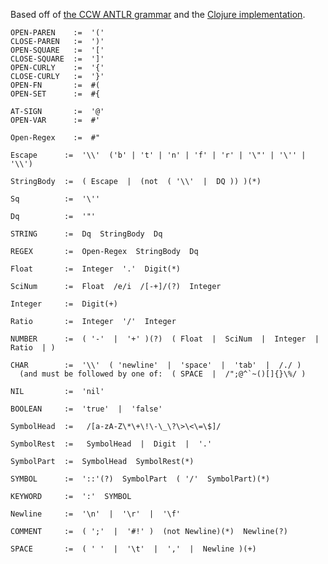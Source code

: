 Based off of [the CCW ANTLR grammar](https://github.com/laurentpetit/ccw) 
and the [Clojure implementation](https://github.com/clojure/clojure/blob/master/src/jvm/clojure/lang/LispReader.java).


    OPEN-PAREN    :=  '('
    CLOSE-PAREN   :=  ')'
    OPEN-SQUARE   :=  '['
    CLOSE-SQUARE  :=  ']'
    OPEN-CURLY    :=  '{'
    CLOSE-CURLY   :=  '}'
    OPEN-FN       :=  #(
    OPEN-SET      :=  #{

    AT-SIGN       :=  '@'
    OPEN-VAR      :=  #'
    
    Open-Regex    :=  #"

    Escape      :=  '\\'  ('b' | 't' | 'n' | 'f' | 'r' | '\"' | '\'' | '\\')

    StringBody  :=  ( Escape  |  (not  ( '\\'  |  DQ )) )(*)

    Sq          :=  '\''

    Dq          :=  '"'

    STRING      :=  Dq  StringBody  Dq

    REGEX       :=  Open-Regex  StringBody  Dq

    Float       :=  Integer  '.'  Digit(*)

    SciNum      :=  Float  /e/i  /[-+]/(?)  Integer  

    Integer     :=  Digit(+)

    Ratio       :=  Integer  '/'  Integer

    NUMBER      :=  ( '-'  |  '+' )(?)  ( Float  |  SciNum  |  Integer  |  Ratio  | )

    CHAR        :=  '\\'  ( 'newline'  |  'space'  |  'tab'  |  /./ )    
      (and must be followed by one of:  ( SPACE  |  /";@^`~()[]{}\%/ )
            
    NIL         :=  'nil'
        
    BOOLEAN     :=  'true'  |  'false'

    SymbolHead  :=   /[a-zA-Z\*\+\!\-\_\?\>\<\=\$]/

    SymbolRest  :=   SymbolHead  |  Digit  |  '.'

    SymbolPart  :=  SymbolHead  SymbolRest(*)

    SYMBOL      :=  '::'(?)  SymbolPart  ( '/'  SymbolPart)(*)

    KEYWORD     :=  ':'  SYMBOL

    Newline     :=  '\n'  |  '\r'  |  '\f'

    COMMENT     :=  ( ';'  |  '#!' )  (not Newline)(*)  Newline(?)

    SPACE       :=  ( ' '  |  '\t'  |  ','  |  Newline )(+)
